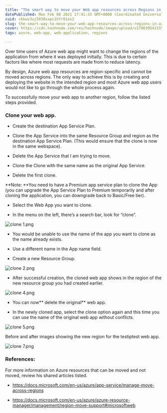```yaml
---
title: "The smart way to move your Web app resources across Regions in Azure."
datePublished: Mon Feb 08 2021 17:41:33 GMT+0000 (Coordinated Universal Time)
cuid: ckkwv3uj5038sxps1h7r01ex2
slug: the-smart-way-to-move-your-web-app-resources-across-regions-in-azure
cover: https://cdn.hashnode.com/res/hashnode/image/upload/v1700395421558/d14d894a-f13b-4b88-bb05-337a3d5f0004.png
tags: azure, web-app, web-application, regions

---
```


Over time users of Azure web app might want to change the regions of the application from where it was deployed initially. This is due to certain factors like where most requests are made from to reduce latency.

By design, Azure web app resources are region-specific and cannot be moved across regions. The only way to achieve this is by creating and deploying the website in the intended region and most Azure web app users would not like to go through the whole process again.

To successfully move your web app to another region, follow the listed steps provided.

### Clone your web app.

- Create the destination App Service Plan.

- Clone the App Service into the same Resource Group and region as the destination App Service Plan. (This would ensure that the clone is now in the same webspace).

- Delete the App Service that I am trying to move.

- Clone the Clone with the same name as the original App Service.

- Delete the first clone.

**Note: **You need to have a Premium app service plan to clone the App (you can upgrade the App Service Plan to Premium temporarily and after cloning the application, you can downgrade back to Basic/Free tier).


- Select the Web App you want to clone.

- In the menu on the left, there’s a search bar, look for “clone”.

![clone 1.png](https://cdn.hashnode.com/res/hashnode/image/upload/v1612799746540/kD6BUlmnv.png)


- You would be unable to use the name of the app you want to clone as the name already exists.

- Use a different name in the App name field.

- Create a new Resource Group.

![clone 2.png](https://cdn.hashnode.com/res/hashnode/image/upload/v1612799751311/5CAS15aTG.png)

- After successful creation, the cloned web app shows in the region of the new resource group you had created earlier.

![clone 4.png](https://cdn.hashnode.com/res/hashnode/image/upload/v1612799760808/YcJ8NGU4_.png)

- You can now** delete the original** web app.

- In the newly cloned app, select the clone option again and this time you can use the name of the original web app without conflicts.

![clone 5.png](https://cdn.hashnode.com/res/hashnode/image/upload/v1612799764380/LN1AAZxIk.png)

Before and after images showing the new region for the testiptest web app.

![clone 7.png](https://cdn.hashnode.com/res/hashnode/image/upload/v1612799776520/KC_SJolnX.png)


### References:

For more information on Azure resources that can be moved and not moved, review his shared articles listed.

- https://docs.microsoft.com/en-us/azure/app-service/manage-move-across-regions

- https://docs.microsoft.com/en-us/azure/azure-resource-manager/management/region-move-support#microsoftweb

